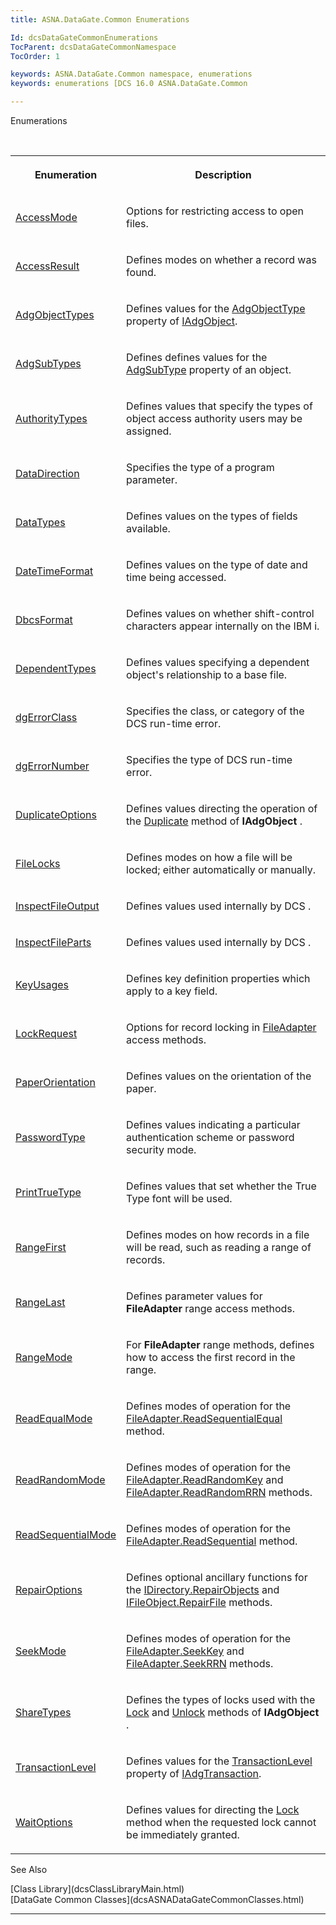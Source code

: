 ```yaml
---
title: ASNA.DataGate.Common Enumerations

Id: dcsDataGateCommonEnumerations
TocParent: dcsDataGateCommonNamespace
TocOrder: 1

keywords: ASNA.DataGate.Common namespace, enumerations
keywords: enumerations [DCS 16.0 ASNA.DataGate.Common

---
```


Enumerations

<br />

<table class="dtTABLE" id="table3" style="border-spacing: 0px; x-cell-content-align: Top" cellspacing="0" x-use-null-cells="x-use-null-cells">
          <colgroup span="1">
            <col span="1" style="WIDTH: 20%" />
            <col span="1" style="WIDTH: 70%" />
          </colgroup>
          <tr>
            <th colspan="1" rowspan="1">

Enumeration
</th>
            <th colspan="1" rowspan="1">

Description
</th>
          </tr>
          <tr>
            <td colspan="1" rowspan="1">

[AccessMode](dcsAccessModeEnumeration.html) 
</td>
            <td colspan="1" rowspan="1">

Options for restricting access to open files.
</td>
          </tr>
          <tr>
            <td colspan="1" rowspan="1">

[AccessResult](dcsAccessResultEnumeration.html) 
</td>
            <td colspan="1" rowspan="1">

Defines modes on whether a record was found. 
</td>
          </tr>
          <tr>
            <td colspan="1" rowspan="1">

[AdgObjectTypes](dcsAdgObjectTypesEnumeration.html) 
</td>
            <td colspan="1" rowspan="1">

Defines values for the [AdgObjectType](dcsIAdgObjectClassAdgObjectTypeProperty.html) property of [IAdgObject](dcsIAdgObjectClass.html).
</td>
          </tr>
          <tr>
            <td colspan="1" rowspan="1">

[AdgSubTypes](dcsAdgSubTypesEnumeration.html) 
</td>
            <td colspan="1" rowspan="1">

Defines defines values for the [AdgSubType](dcsIAdgObjectClassAdgSubTypeProperty.html) property of an object. 
</td>
          </tr>
          <tr>
            <td colspan="1" rowspan="1">

[AuthorityTypes](dcsAuthorityTypesEnumeration.html) 
</td>
            <td colspan="1" rowspan="1">

Defines values that specify the types of object access authority users may be assigned.
</td>
          </tr>
          <tr>
            <td colspan="1" rowspan="1">

[DataDirection](dcsDataDirectionEnumeration.html) 
</td>
            <td colspan="1" rowspan="1">

Specifies the type of a program parameter.
</td>
          </tr>
          <tr>
            <td colspan="1" rowspan="1">

[DataTypes](dcsDataTypesEnumeration.html) 
</td>
            <td colspan="1" rowspan="1">

Defines values on the types of fields available.
</td>
          </tr>
          <tr>
            <td colspan="1" rowspan="1">

[DateTimeFormat](dcsDateTimeFormatEnumeration.html) 
</td>
            <td colspan="1" rowspan="1">

Defines values on the type of date and time being accessed.
</td>
          </tr>
          <tr>
            <td colspan="1" rowspan="1">

[DbcsFormat](dcsDbcsFormatEnumeration.html) 
</td>
            <td colspan="1" rowspan="1">

Defines values on whether shift-control characters appear internally on the IBM i.
</td>
          </tr>
          <tr>
            <td colspan="1" rowspan="1">

[DependentTypes](dcsDependentTypesEnumeration.html) 
</td>
            <td colspan="1" rowspan="1">

Defines values specifying a dependent object's relationship to a base file.
</td>
          </tr>
          <tr>
            <td colspan="1" rowspan="1">

[dgErrorClass](dcsdgErrorClassEnumeration.html) 
</td>
            <td colspan="1" rowspan="1">

Specifies the class, or category of the DCS run-time error.
</td>
          </tr>
          <tr>
            <td colspan="1" rowspan="1">

[dgErrorNumber](dcsdgErrorNumberEnumeration.html) 
</td>
            <td colspan="1" rowspan="1">

Specifies the type of DCS run-time error.
</td>
          </tr>
          <tr>
            <td colspan="1" rowspan="1">

[DuplicateOptions](dcsDuplicateOptionsEnumeration.html) 
</td>
            <td colspan="1" rowspan="1">

Defines values directing the operation of the [ Duplicate](dcsIAdgObjectClassDuplicateMethod.html) method of **IAdgObject** .
</td>
          </tr>
          <tr>
            <td colspan="1" rowspan="1">

[FileLocks](dcsFileLocksEnumeration.html) 
</td>
            <td colspan="1" rowspan="1">

Defines modes on how a file will be locked; either automatically or manually.
</td>
          </tr>
          <tr>
            <td colspan="1" rowspan="1">

[InspectFileOutput](dcsInspectFileOutputEnumeration.html) 
</td>
            <td colspan="1" rowspan="1">

Defines values used internally by DCS .
</td>
          </tr>
          <tr>
            <td colspan="1" rowspan="1">

[InspectFileParts](dcsInspectFilePartsEnumeration.html) 
</td>
            <td colspan="1" rowspan="1">

Defines values used internally by DCS .
</td>
          </tr>
          <tr>
            <td colspan="1" rowspan="1">

[KeyUsages](dcsKeyUsagesEnumeration.html) 
</td>
            <td colspan="1" rowspan="1">

Defines key definition properties which apply to a key field.
</td>
          </tr>
          <tr>
            <td colspan="1" rowspan="1">

[LockRequest](dcsLockRequestEnumeration.html) 
</td>
            <td colspan="1" rowspan="1">

Options for record locking in [FileAdapter](dcsFileAdapterClass.html) access methods.
</td>
          </tr>
          <tr>
            <td colspan="1" rowspan="1">

[PaperOrientation](dcsPaperOrientationEnumeration.html) 
</td>
            <td colspan="1" rowspan="1">

Defines values on the orientation of the paper.
</td>
          </tr>
          <tr>
            <td colspan="1" rowspan="1">

[PasswordType](dcsPasswordTypeEnumeration.html) 
</td>
            <td colspan="1" rowspan="1">

Defines values indicating a particular authentication scheme or password security mode.
</td>
          </tr>
          <tr>
            <td colspan="1" rowspan="1">

[PrintTrueType](dcsPrintTrueTypeEnumeration.html) 
</td>
            <td colspan="1" rowspan="1">

Defines values that set whether the True Type font will be used.
</td>
          </tr>
          <tr>
            <td colspan="1" rowspan="1">

[RangeFirst](dcsRangeFirstEnumeration.html) 
</td>
            <td colspan="1" rowspan="1">

Defines modes on how records in a file will be read, such as reading a range of records.
</td>
          </tr>
          <tr>
            <td colspan="1" rowspan="1">

[RangeLast](dcsRangeLastEnumeration.html) 
</td>
            <td colspan="1" rowspan="1">

Defines parameter values for **FileAdapter** range access methods.
</td>
          </tr>
          <tr>
            <td colspan="1" rowspan="1">

[RangeMode](dcsRangeModeEnumeration.html) 
</td>
            <td colspan="1" rowspan="1">

For **FileAdapter** range methods, defines how to access the first record in the range.
</td>
          </tr>
          <tr>
            <td colspan="1" rowspan="1">

[ReadEqualMode](dcsReadEqualModeEnumeration.html) 
</td>
            <td colspan="1" rowspan="1">

Defines modes of operation for the [ FileAdapter.ReadSequentialEqual](dcsFileAdapterClassReadSequentialEqualMethod.html) method.
</td>
          </tr>
          <tr>
            <td colspan="1" rowspan="1">

[ReadRandomMode](dcsReadRandomModeEnumeration.html) 
</td>
            <td colspan="1" rowspan="1">

Defines modes of operation for the [ FileAdapter.ReadRandomKey](dcsFileAdapterClassReadRandomKeyMethod.html) and [ FileAdapter.ReadRandomRRN](dcsFileAdapterClassReadRandomRRNMethod.html) methods.
</td>
          </tr>
          <tr>
            <td colspan="1" rowspan="1">

[ReadSequentialMode](dcsReadSequentialModeEnumeration.html) 
</td>
            <td colspan="1" rowspan="1">

Defines modes of operation for the [ FileAdapter.ReadSequential](dcsFileAdapterClassReadSequentialMethod.html) method.
</td>
          </tr>
          <tr>
            <td colspan="1" rowspan="1">

[RepairOptions](dcsRepairOptionsEnumeration.html) 
</td>
            <td colspan="1" rowspan="1">

Defines optional ancillary functions for the [ IDirectory.RepairObjects](dcsIDirectoryClassRepairObjectsMethod.html) and [ IFileObject.RepairFile](dcsIFileObjectClassRepairFileMethod.html) methods. 
</td>
          </tr>
          <tr>
            <td colspan="1" rowspan="1">

[SeekMode](dcsSeekModeEnumeration.html) 
</td>
            <td colspan="1" rowspan="1">

Defines modes of operation for the [FileAdapter.SeekKey](dcsFileAdapterClassSeekKeyMethod.html) and [FileAdapter.SeekRRN](dcsFileAdapterClassSeekRRNMethod.html) methods.
</td>
          </tr>
          <tr>
            <td colspan="1" rowspan="1">

[ShareTypes](dcsShareTypesEnumeration.html) 
</td>
            <td colspan="1" rowspan="1">

Defines the types of locks used with the [Lock](dcsIAdgObjectClassLockMethod.html) and [Unlock](dcsIAdgObjectClassUnlockMethod.html) methods of **IAdgObject** .
</td>
          </tr>
          <tr>
            <td colspan="1" rowspan="1">

[TransactionLevel](dcsTransactionLevelEnumeration.html) 
</td>
            <td colspan="1" rowspan="1">

Defines values for the [TransactionLevel](dcsIAdgTransactionClassTransactionLevelProperty.html) property of [IAdgTransaction](dcsIAdgTransactionClass.html).
</td>
          </tr>
          <tr>
            <td colspan="1" rowspan="1">

[WaitOptions](dcsWaitOptionsEnumeration.html) 
</td>
            <td colspan="1" rowspan="1">

Defines values for directing the [Lock](dcsIAdgObjectClassLockMethod.html) method when the requested lock cannot be immediately granted.
</td>
          </tr>
</table>

See Also

<dl />
      [Class Library](dcsClassLibraryMain.html)
      <br />
      [DataGate Common Classes](dcsASNADataGateCommonClasses.html)

---


